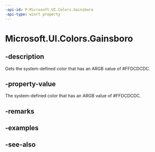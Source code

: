 ```yaml
---
-api-id: P:Microsoft.UI.Colors.Gainsboro
-api-type: winrt property
---
```


<!-- Property syntax
public Windows.UI.Color Gainsboro { get; }
-->

# Microsoft.UI.Colors.Gainsboro

## -description

Gets the system-defined color that has an ARGB value of #FFDCDCDC.

## -property-value

The system-defined color that has an ARGB value of #FFDCDCDC.

## -remarks

## -examples

## -see-also
